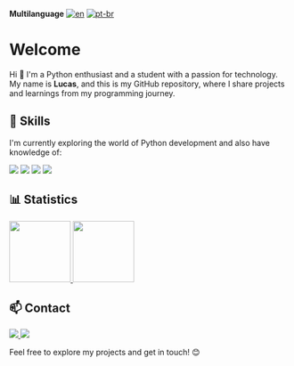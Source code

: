 **Multilanguage**
[![en](https://img.shields.io/badge/lang-en-red.svg)](https://github.com/oLucasOlv/oLucasOlv/blob/main/README.en.md)
[![pt-br](https://img.shields.io/badge/lang-pt--br-green.svg)](https://github.com/oLucasOlv/oLucasOlv/blob/main/README.md)





# Welcome
  Hi 👋 I'm a Python enthusiast and a student with a passion for technology. My name is **Lucas**, and this is my GitHub repository, where I share projects and learnings from my programming journey.

## 🚀 Skills

I'm currently exploring the world of Python development and also have knowledge of:
<div>
    <img src="https://img.shields.io/badge/Python-14354C?style=for-the-badge&logo=python&logoColor=white"></img>
    <img src="https://img.shields.io/badge/HTML5-E34F26?style=for-the-badge&logo=html5&logoColor=white"></img>
    <img src="https://img.shields.io/badge/JavaScript-323330?style=for-the-badge&logo=javascript&logoColor=F7DF1E"></img>
    <img src="https://img.shields.io/badge/CSS3-1572B6?style=for-the-badge&logo=css3&logoColor=white"></img>
</div>

## 📊 Statistics

<div>
    <a href="https://github.com/oLucasOlv">
        <img loading="lazy" height="110em" src="https://github-readme-stats.vercel.app/api/top-langs/?username=oLucasOlv&layout=compact&langs_count=7&theme=dracula"/>
        <img loading="lazy" height="110em" src="https://github-readme-stats.vercel.app/api?username=oLucasOlv&show_icons=true&theme=dracula&include_all_commits=true&count_private=true"/>
    </a>
</div>

## 📫 Contact

<a href="mailto:lucasolv.contact@gmail.com"> <img src="https://img.shields.io/badge/Gmail-D14836?style=for-the-badge&logo=gmail&logoColor=white"></img> </a>
<a href="https://www.linkedin.com/in/lucas-silva-8639662a6/"> <img src="https://img.shields.io/badge/LinkedIn-0077B5?style=for-the-badge&logo=linkedin&logoColor=white"></img> </a>

Feel free to explore my projects and get in touch! 😊
